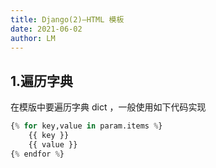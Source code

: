```yaml
---
title: Django(2)—HTML 模板
date: 2021-06-02
author: LM
---
```


## 1.遍历字典

在模版中要遍历字典 dict ，一般使用如下代码实现

```python
{% for key,value in param.items %} 
    {{ key }}
    {{ value }}
{% endfor %}
```

